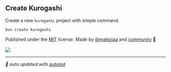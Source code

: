 ## Create Kurogashi
Create a new `kurogashi` project with simple command.

```bash
bun create kurogashi
```

<!-- automd:contributors author="malezjaa" license="MIT" github="kuro-js/create-kurogashi" -->

Published under the [MIT](https://github.com/kuro-js/create-kurogashi/blob/main/LICENSE) license.
Made by [@malezjaa](https://github.com/malezjaa) and [community](https://github.com/kuro-js/create-kurogashi/graphs/contributors) 💛
<br><br>
<a href="https://github.com/kuro-js/create-kurogashi/graphs/contributors">
<img src="https://contrib.rocks/image?repo=kuro-js/create-kurogashi" />
</a>

<!-- /automd -->

<!-- automd:with-automd -->

---

_🤖 auto updated with [automd](https://automd.unjs.io)_

<!-- /automd -->
